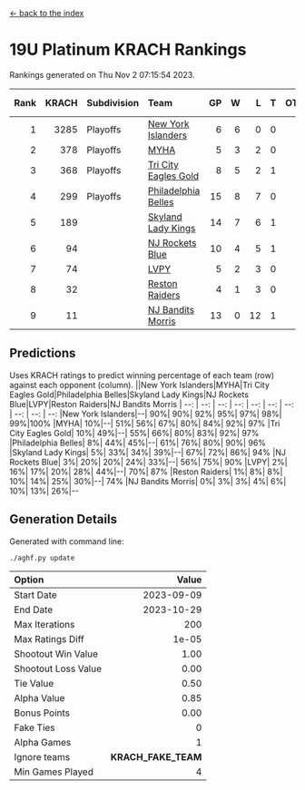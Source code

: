 [<- back to the index](readme.md)
# 19U Platinum KRACH Rankings
Rankings generated on Thu Nov  2 07:15:54 2023.

Rank|KRACH|Subdivision|Team|GP|W|L|T|OTW|OTL|SoS|Exp Wins|Win Diff
---:|---:|:---|:---|---:|---:|---:|---:|---:|---:|---:|---:|---:
1|3285|Playoffs|[New York Islanders](https://gamesheetstats.com/seasons/3663/teams/140861/schedule)|6|6|0|0|0|0|74|6.8|-0.0
2|378|Playoffs|[MYHA](https://gamesheetstats.com/seasons/3663/teams/140863/schedule)|5|3|2|0|0|0|234|3.9|0.0
3|368|Playoffs|[Tri City Eagles Gold](https://gamesheetstats.com/seasons/3663/teams/140869/schedule)|8|5|2|1|0|0|177|6.4|0.0
4|299|Playoffs|[Philadelphia Belles](https://gamesheetstats.com/seasons/3663/teams/140864/schedule)|15|8|7|0|0|0|681|8.9|0.0
5|189||[Skyland Lady Kings](https://gamesheetstats.com/seasons/3663/teams/140865/schedule)|14|7|6|1|0|0|455|8.4|0.0
6|94||[NJ Rockets Blue](https://gamesheetstats.com/seasons/3663/teams/140867/schedule)|10|4|5|1|0|0|971|5.4|0.0
7|74||[LVPY](https://gamesheetstats.com/seasons/3663/teams/140860/schedule)|5|2|3|0|0|0|134|2.9|0.0
8|32||[Reston Raiders](https://gamesheetstats.com/seasons/3663/teams/140868/schedule)|4|1|3|0|0|0|123|1.9|0.0
9|11||[NJ Bandits Morris](https://gamesheetstats.com/seasons/3663/teams/140866/schedule)|13|0|12|1|0|0|600|1.4|0.0

## Predictions
Uses KRACH ratings to predict winning percentage of each team (row) against each opponent (column).
||New York Islanders|MYHA|Tri City Eagles Gold|Philadelphia Belles|Skyland Lady Kings|NJ Rockets Blue|LVPY|Reston Raiders|NJ Bandits Morris
| --: | --: | --: | --: | --: | --: | --: | --: | --: | --: 
|New York Islanders|--| 90%| 90%| 92%| 95%| 97%| 98%| 99%|100%
|MYHA| 10%|--| 51%| 56%| 67%| 80%| 84%| 92%| 97%
|Tri City Eagles Gold| 10%| 49%|--| 55%| 66%| 80%| 83%| 92%| 97%
|Philadelphia Belles|  8%| 44%| 45%|--| 61%| 76%| 80%| 90%| 96%
|Skyland Lady Kings|  5%| 33%| 34%| 39%|--| 67%| 72%| 86%| 94%
|NJ Rockets Blue|  3%| 20%| 20%| 24%| 33%|--| 56%| 75%| 90%
|LVPY|  2%| 16%| 17%| 20%| 28%| 44%|--| 70%| 87%
|Reston Raiders|  1%|  8%|  8%| 10%| 14%| 25%| 30%|--| 74%
|NJ Bandits Morris|  0%|  3%|  3%|  4%|  6%| 10%| 13%| 26%|--

## Generation Details

Generated with command line:
```
./aghf.py update
```

| Option | Value |
| :----- | ----: |
| Start Date | 2023-09-09 |
| End Date | 2023-10-29 |
| Max Iterations | 200 |
| Max Ratings Diff | 1e-05 |
| Shootout Win Value | 1.00 |
| Shootout Loss Value | 0.00 |
| Tie Value | 0.50 |
| Alpha Value | 0.85 |
| Bonus Points | 0.00 |
| Fake Ties | 0 |
| Alpha Games | 1 |
| Ignore teams | __KRACH_FAKE_TEAM__ |
| Min Games Played | 4 |

